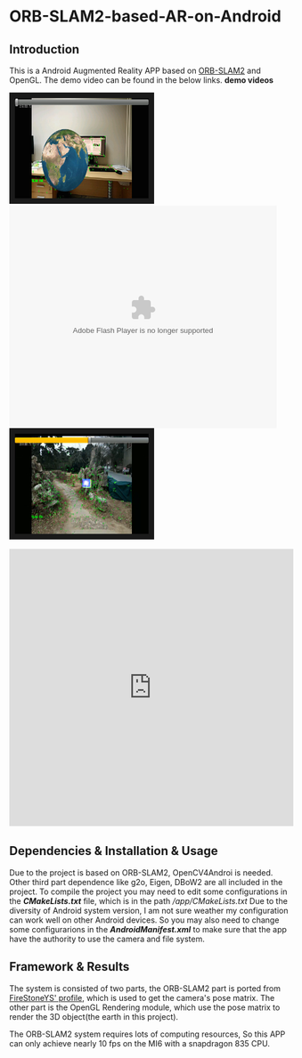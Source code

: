 # ORB-SLAM2-based-AR-on-Android

## Introduction
This is a Android Augmented Reality APP based on [ORB-SLAM2](https://github.com/raulmur/ORB_SLAM2) and OpenGL. The demo video can be found in the below links.
**demo  videos** 

<a href="http://player.youku.com/embed/XMzU0NjY5OTAyOA==" target="_blank"><img src="result/earth.jpg" 
alt="ORB-SLAM2" width="240" height="180" border="10" /></a>
<embed src='http://player.youku.com/player.php/sid/XMzU0NjY5OTAyOA==/v.swf' allowFullScreen='true' quality='high' width='480' height='400' align='middle' allowScriptAccess='always' type='application/x-shockwave-flash'></embed>
<a href="http://player.youku.com/player.php/sid/XMzU0NjcwNjI0OA==/v.swf" target="_blank"><img src="result/cube.jpg" 
alt="ORB-SLAM2" width="240" height="180" border="10" /></a>


<iframe height=498 width=510 src='http://player.youku.com/embed/XMzU0NjY5OTAyOA==' frameborder=0 'allowfullscreen'></iframe>


## Dependencies & Installation & Usage 
Due to the project is based on ORB-SLAM2, OpenCV4Androi is needed. Other third part dependence like g2o, Eigen, DBoW2 are all included in the project.
To compile the project you may need to edit some configurations in the ***CMakeLists.txt*** file, which is in the path */app/CMakeLists.txt* 
Due to the diversity of Android system version, I am not sure weather my configuration can work well on other Android devices. So you may also need to change some configurarions in the ***AndroidManifest.xml*** to make sure that the app have the authority to use the camera and file system.

## Framework & Results
The system is consisted of two parts, the ORB-SLAM2 part is ported from [FireStoneYS' profile](https://github.com/FireStoneYS/ORB_SLAM2_Android), which is used to get the camera's pose matrix. The other part is the OpenGL Rendering module, which use the pose matrix to render the 3D object(the earth in this project).

The ORB-SLAM2 system requires lots of computing resources, So this APP can only achieve nearly 10 fps on the MI6 with a snapdragon 835 CPU. 

